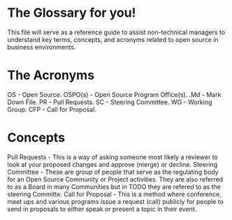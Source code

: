 # The Glossary for you!
This file will serve as a reference guide to assist non-technical managers to understand key terms, concepts, and acronyms related to open source in business environments.

# The Acronyms
OS - Open Source.
OSPO(s) - Open Source Program Office(s).
.Md - Mark Down File.
PR - Pull Requests. 
SC - Steering Committee.
WG - Working Group. 
CFP - Call for Proposal. 

# Concepts 
Pull Requests - This is a way of asking someone most likely a reviewer to look at your proposed changes and approve (merge) or decline. 
Steering Committee - These are group of people that serve as the regulating body for an Open Source Community or Project activities. They are also referred to as a Board in many Communities but in TODO they are refered to as the steering Committe.
Call for Proposal - This is a method where conference, meet ups and various programs issue a request (call) publicly for people to send in proposals to either speak or present a topic in their event. 
